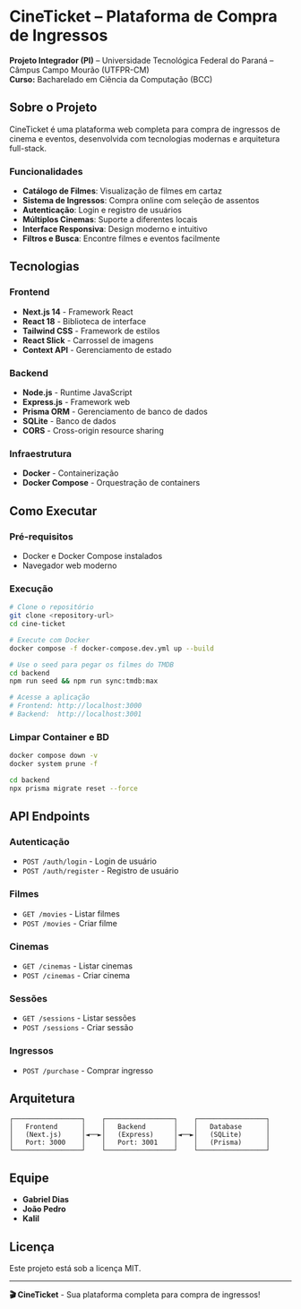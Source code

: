 # CineTicket – Plataforma de Compra de Ingressos

**Projeto Integrador (PI)** – Universidade Tecnológica Federal do Paraná – Câmpus Campo Mourão (UTFPR-CM)  
**Curso:** Bacharelado em Ciência da Computação (BCC)

## Sobre o Projeto

CineTicket é uma plataforma web completa para compra de ingressos de cinema e eventos, desenvolvida com tecnologias modernas e arquitetura full-stack.

### Funcionalidades

- **Catálogo de Filmes**: Visualização de filmes em cartaz
- **Sistema de Ingressos**: Compra online com seleção de assentos
- **Autenticação**: Login e registro de usuários
- **Múltiplos Cinemas**: Suporte a diferentes locais
- **Interface Responsiva**: Design moderno e intuitivo
- **Filtros e Busca**: Encontre filmes e eventos facilmente

## Tecnologias

### Frontend
- **Next.js 14** - Framework React
- **React 18** - Biblioteca de interface
- **Tailwind CSS** - Framework de estilos
- **React Slick** - Carrossel de imagens
- **Context API** - Gerenciamento de estado

### Backend
- **Node.js** - Runtime JavaScript
- **Express.js** - Framework web
- **Prisma ORM** - Gerenciamento de banco de dados
- **SQLite** - Banco de dados
- **CORS** - Cross-origin resource sharing

### Infraestrutura
- **Docker** - Containerização
- **Docker Compose** - Orquestração de containers

## Como Executar

### Pré-requisitos
- Docker e Docker Compose instalados
- Navegador web moderno

### Execução 
```bash
# Clone o repositório
git clone <repository-url>
cd cine-ticket

# Execute com Docker
docker compose -f docker-compose.dev.yml up --build

# Use o seed para pegar os filmes do TMDB
cd backend
npm run seed && npm run sync:tmdb:max

# Acesse a aplicação
# Frontend: http://localhost:3000
# Backend:  http://localhost:3001
```
### Limpar Container e BD 
```bash
docker compose down -v
docker system prune -f

cd backend
npx prisma migrate reset --force
```
## API Endpoints

### Autenticação
- `POST /auth/login` - Login de usuário
- `POST /auth/register` - Registro de usuário

### Filmes
- `GET /movies` - Listar filmes
- `POST /movies` - Criar filme

### Cinemas
- `GET /cinemas` - Listar cinemas
- `POST /cinemas` - Criar cinema

### Sessões
- `GET /sessions` - Listar sessões
- `POST /sessions` - Criar sessão

### Ingressos
- `POST /purchase` - Comprar ingresso


## Arquitetura

```
┌─────────────────┐    ┌─────────────────┐    ┌─────────────────┐
│   Frontend      │    │   Backend       │    │   Database      │
│   (Next.js)     │◄──►│   (Express)     │◄──►│   (SQLite)      │
│   Port: 3000    │    │   Port: 3001    │    │   (Prisma)      │
└─────────────────┘    └─────────────────┘    └─────────────────┘
```

## Equipe

- **Gabriel Dias**
- **João Pedro** 
- **Kalil**

## Licença

Este projeto está sob a licença MIT.

---

**🎬 CineTicket** - Sua plataforma completa para compra de ingressos!

